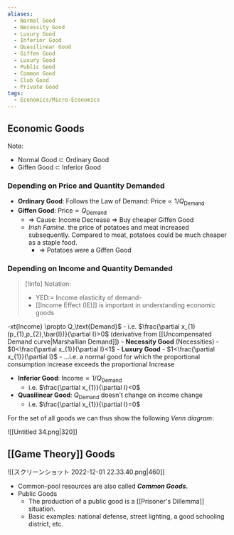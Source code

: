 ```yaml
---
aliases:
  - Normal Good
  - Necessity Good
  - Luxury Good
  - Inferior Good
  - Quasilinear Good
  - Giffen Good
  - Luxury Good
  - Public Good
  - Common Good
  - Club Good
  - Private Good
tags:
  - Economics/Micro-Economics
---
```


## Economic Goods

Note:
- Normal Good $\subset$ Ordinary Good
- Giffen Good $\subset$ Inferior Good
### Depending on Price and Quantity Demanded
- **Ordinary Good**: Follows the Law of Demand: $\text{Price}\propto 1 / Q_{\text{Demand}}$
- **Giffen Good**: $\text{Price}\propto Q_{\text{Demand}}$
	- ⇒ Cause: Income Decrease ⇒ Buy cheaper Giffen Good
	- _Irish Famine._ the price of potatoes and meat increased subsequently. Compared to meat, potatoes could be much cheaper as a staple food.
		- ⇒ Potatoes were a Giffen Good

### Depending on Income and Quantity Demanded

> [!info] Notation:
> - YED:= Income elasticity of demand-
> - [[Income Effect (IE)]] is important in understanding economic goods

-[](Income%20Effect%20(IE).md)xt{Income} \propto Q_\text{Demand}$
	- i.e. $\frac{\partial x_{1}(p_{1},p_{2},\bar{I})}{\partial I}>0$ (derivative from [[Uncompensated Demand curve|Marshallian Demand]])
	- **Necessity Good** (Necessities)
		- $0<\frac{\partial x_{1}}{\partial I}<1$
	- **Luxury Good**
		- $1<\frac{\partial x_{1}}{\partial I}$
		- …i.e. a normal good for which the proportional consumption increase exceeds the proportional Increase
- **Inferior Good**: $\text{Income} \propto 1/Q_\text{Demand}$
	- i.e. $\frac{\partial x_{1}}{\partial I}<0$
- **Quasilinear Good**: $Q_\text{Demand}$ doesn't change on income change
	- i.e. $\frac{\partial x_{1}}{\partial I}=0$

For the set of all goods we can thus show the following _Venn diagram_:

![[Untitled 34.png|320]]

## [[Game Theory]] Goods

![[スクリーンショット 2022-12-01 22.33.40.png|460]]

- Common-pool resources are also called **_Common Goods._**
- Public Goods
	- The production of a public good is a [[Prisoner's Dillemma]] situation.
	- Basic examples: national defense, street lighting, a good schooling district, etc.
